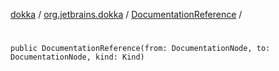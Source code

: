 [dokka](../../index.md) / [org.jetbrains.dokka](../index.md) / [DocumentationReference](index.md) / [<init>](_init_.md)

# <init>

```
public DocumentationReference(from: DocumentationNode, to: DocumentationNode, kind: Kind)
```
